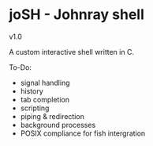 # joSH - Johnray shell
v1.0

A custom interactive shell written in C.

To-Do:
- signal handling
- history
- tab completion
- scripting
- piping & redirection
- background processes
- POSIX compliance for fish intergration